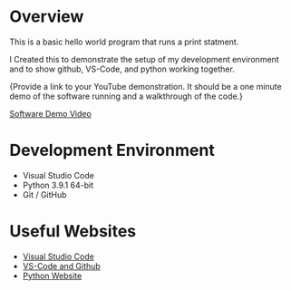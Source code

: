 # Overview

This is a basic hello world program that runs a print statment.

I Created this to demonstrate the setup of my development environment and to show github, VS-Code, and python working together.

{Provide a link to your YouTube demonstration.  It should be a one minute demo of the software running and a walkthrough of the code.}

[Software Demo Video](http://youtube.link.goes.here)

# Development Environment

* Visual Studio Code
* Python 3.9.1 64-bit
* Git / GitHub

# Useful Websites

* [Visual Studio Code](https://code.visualstudio.com/docs/editor/versioncontrol)
* [VS-Code and Github](https://code.visualstudio.com/docs/editor/github)
* [Python Website](https://www.python.org/downloads/)